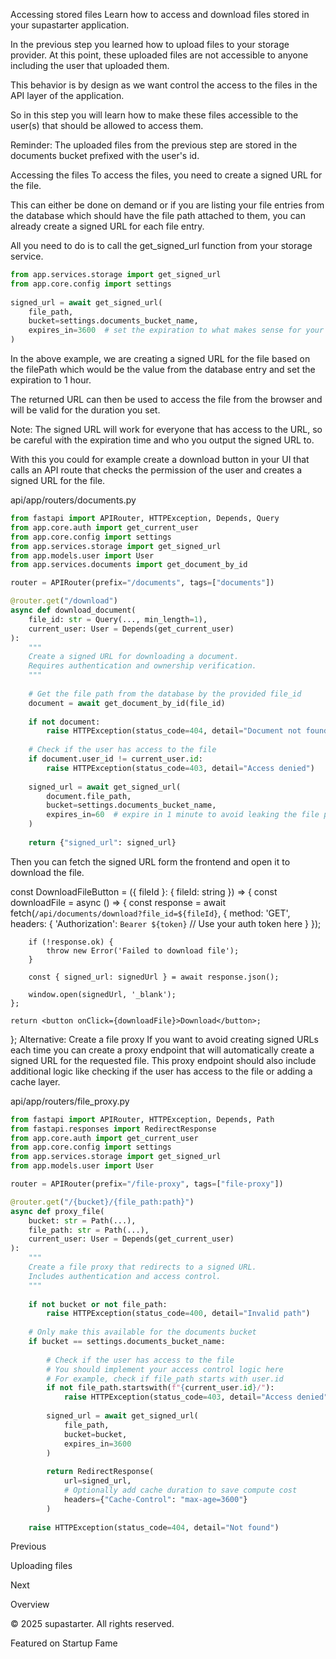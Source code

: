 Accessing stored files
Learn how to access and download files stored in your supastarter application.

In the previous step you learned how to upload files to your storage provider. At this point, these uploaded files are not accessible to anyone including the user that uploaded them.

This behavior is by design as we want control the access to the files in the API layer of the application.

So in this step you will learn how to make these files accessible to the user(s) that should be allowed to access them.

Reminder: The uploaded files from the previous step are stored in the documents bucket prefixed with the user's id.

Accessing the files
To access the files, you need to create a signed URL for the file.

This can either be done on demand or if you are listing your file entries from the database which should have the file path attached to them, you can already create a signed URL for each file entry.

All you need to do is to call the get_signed_url function from your storage service.

```python
from app.services.storage import get_signed_url
from app.core.config import settings
 
signed_url = await get_signed_url(
    file_path, 
    bucket=settings.documents_bucket_name,
    expires_in=3600  # set the expiration to what makes sense for your use case (in seconds)
)
```
In the above example, we are creating a signed URL for the file based on the filePath which would be the value from the database entry and set the expiration to 1 hour.

The returned URL can then be used to access the file from the browser and will be valid for the duration you set.

Note: The signed URL will work for everyone that has access to the URL, so be careful with the expiration time and who you output the signed URL to.

With this you could for example create a download button in your UI that calls an API route that checks the permission of the user and creates a signed URL for the file.

api/app/routers/documents.py

```python
from fastapi import APIRouter, HTTPException, Depends, Query
from app.core.auth import get_current_user
from app.core.config import settings
from app.services.storage import get_signed_url
from app.models.user import User
from app.services.documents import get_document_by_id

router = APIRouter(prefix="/documents", tags=["documents"])

@router.get("/download")
async def download_document(
    file_id: str = Query(..., min_length=1),
    current_user: User = Depends(get_current_user)
):
    """
    Create a signed URL for downloading a document.
    Requires authentication and ownership verification.
    """
    
    # Get the file path from the database by the provided file_id
    document = await get_document_by_id(file_id)
    
    if not document:
        raise HTTPException(status_code=404, detail="Document not found")
    
    # Check if the user has access to the file
    if document.user_id != current_user.id:
        raise HTTPException(status_code=403, detail="Access denied")
    
    signed_url = await get_signed_url(
        document.file_path,
        bucket=settings.documents_bucket_name,
        expires_in=60  # expire in 1 minute to avoid leaking the file path
    )
    
    return {"signed_url": signed_url}
```
Then you can fetch the signed URL form the frontend and open it to download the file.


const DownloadFileButton = ({ fileId }: { fileId: string }) => {
    const downloadFile = async () => {
        const response = await fetch(`/api/documents/download?file_id=${fileId}`, {
            method: 'GET',
            headers: {
                'Authorization': `Bearer ${token}` // Use your auth token here
            }
        });
 
        if (!response.ok) {
            throw new Error('Failed to download file');
        }
 
        const { signed_url: signedUrl } = await response.json();
 
        window.open(signedUrl, '_blank');
    };
 
    return <button onClick={downloadFile}>Download</button>;
};
Alternative: Create a file proxy
If you want to avoid creating signed URLs each time you can create a proxy endpoint that will automatically create a signed URL for the requested file. This proxy endpoint should also include additional logic like checking if the user has access to the file or adding a cache layer.

api/app/routers/file_proxy.py

```python
from fastapi import APIRouter, HTTPException, Depends, Path
from fastapi.responses import RedirectResponse
from app.core.auth import get_current_user
from app.core.config import settings
from app.services.storage import get_signed_url
from app.models.user import User

router = APIRouter(prefix="/file-proxy", tags=["file-proxy"])

@router.get("/{bucket}/{file_path:path}")
async def proxy_file(
    bucket: str = Path(...),
    file_path: str = Path(...),
    current_user: User = Depends(get_current_user)
):
    """
    Create a file proxy that redirects to a signed URL.
    Includes authentication and access control.
    """
    
    if not bucket or not file_path:
        raise HTTPException(status_code=400, detail="Invalid path")
    
    # Only make this available for the documents bucket
    if bucket == settings.documents_bucket_name:
        
        # Check if the user has access to the file
        # You should implement your access control logic here
        # For example, check if file_path starts with user.id
        if not file_path.startswith(f"{current_user.id}/"):
            raise HTTPException(status_code=403, detail="Access denied")
        
        signed_url = await get_signed_url(
            file_path,
            bucket=bucket,
            expires_in=3600
        )
        
        return RedirectResponse(
            url=signed_url,
            # Optionally add cache duration to save compute cost
            headers={"Cache-Control": "max-age=3600"}
        )
    
    raise HTTPException(status_code=404, detail="Not found")
```
Previous

Uploading files

Next

Overview

© 2025 supastarter. All rights reserved.

Featured on Startup Fame




